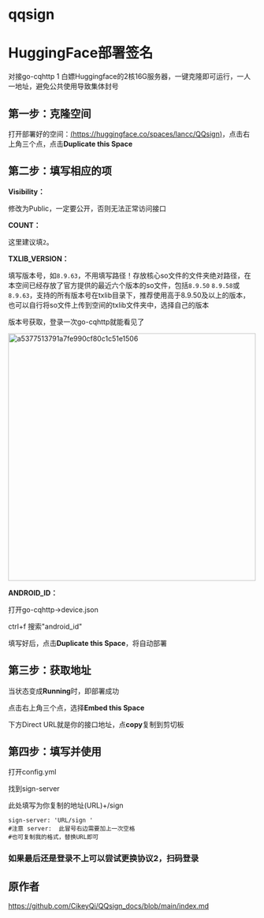 # qqsign
# HuggingFace部署签名
对接go-cqhttp
1
白嫖Huggingface的2核16G服务器，一键克隆即可运行，一人一地址，避免公共使用导致集体封号

## 第一步：克隆空间

打开部署好的空间：[(https://huggingface.co/spaces/lancc/QQsign)](https://huggingface.co/spaces/lancc/QQsign)，点击右上角三个点，点击**Duplicate this Space**

## 第二步：填写相应的项

 **Visibility：**
 
 修改为Public，一定要公开，否则无法正常访问接口
 
 **COUNT：**
 
这里建议填`2`。
 
 **TXLIB_VERSION：**
 
 填写版本号，如`8.9.63`，不用填写路径！存放核心so文件的文件夹绝对路径，在本空间已经存放了官方提供的最近六个版本的so文件，包括`8.9.50` `8.9.58`或`8.9.63`，支持的所有版本号在txlib目录下，推荐使用高于8.9.50及以上的版本，也可以自行将so文件上传到空间的txlib文件夹中，选择自己的版本

版本号获取，登录一次go-cqhttp就能看见了

<img width="502" alt="a5377513791a7fe990cf80c1c51e1506" src="https://github.com/alancu/qqsign/assets/136248463/8a0d61ee-f1a8-427f-bdb3-7bcc4d09de5c">

 
**ANDROID_ID：**

打开go-cqhttp→device.json

ctrl+f 搜索"android_id"

填写好后，点击**Duplicate this Space**，将自动部署

## 第三步：获取地址

当状态变成**Running**时，即部署成功

点击右上角三个点，选择**Embed this Space**

下方Direct URL就是你的接口地址，点**copy**复制到剪切板

## 第四步：填写并使用

打开config.yml

找到sign-server

此处填写为你复制的地址(URL)+/sign     

```plaintext
sign-server: 'URL/sign '
#注意 server:  此冒号右边需要加上一次空格
#也可复制我的格式，替换URL即可
```

### 如果最后还是登录不上可以尝试更换协议2，扫码登录

## 原作者
<https://github.com/CikeyQi/QQsign_docs/blob/main/index.md>

